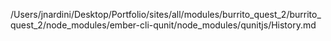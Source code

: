 /Users/jnardini/Desktop/Portfolio/sites/all/modules/burrito_quest_2/burrito_quest_2/node_modules/ember-cli-qunit/node_modules/qunitjs/History.md